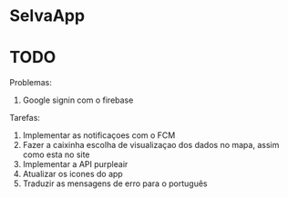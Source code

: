 # SelvaApp

# TODO
Problemas:
1. Google signin com o firebase

Tarefas:
1. Implementar as notificaçoes com o FCM
2. Fazer a caixinha escolha de visualizaçao dos dados no mapa, assim como esta no site
3. Implementar a API purpleair
4. Atualizar os icones do app
5. Traduzir as mensagens de erro para o português